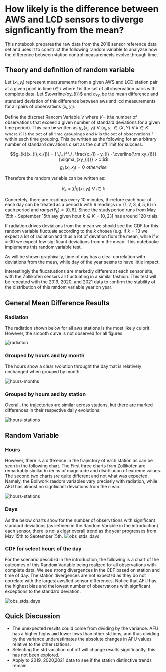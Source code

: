 # How likely is the difference between AWS and LCD sensors to diverge signficantly from the mean?

This notebook prepares the raw data from the 2018 sensor reference data set and uses it to construct the following random variable to analyzse how the difference between station control measurements evolve through time.

## Theory and definition of random variable

Let $(x_{i},y_{i})$ represent measurements from a given AWS and LCD station pair at a given point in time $i \,\, \in \,\,I$ where $I$ is the set of all observation pairs with complete data. Let $\overline{xy_{i}}$ and $\sigma_{xy_{i}}$ be the mean difference and standard deviation of this difference between aws and lcd measurements for all pairs of observations $(x_{i},y_{i})$.

Define the discreet Random Variable $V$ where $V =$ (the number of observations that exceed a given number of standard deviations for a given time period). This can be written as $g_{k}(x_{i},y_{i})\,\, \forall \,\, (x_{i},y_{i} \,\,\in (X,Y)\,\, \forall \,\,k \,\, \in \,\, K$ where $K$ is the set of all time groupings and $k$ is the set of observations $i$ within each time grouping. This be written as the following for an arbitrary number of standard deviations $c$ set as the cut off limit for success.

$$g_{k}(x_{i},x_{j}) = 1 \,\, if \,\,  \frac{x_{i} - y_{i} - \overline{\rm xy_{i}}}{\sigma_{xy_{i}}} > c $$
$$g_{k}(x_{i},x_{j}) = 0 \,\, otherwise$$


Therefore the random variable can be written as:

$$V_{k} = \sum^{i}{g(x_{i},y_{i})} \,\, \forall \,\, i \in \,\,k$$

Concretely, there are readings every 10 minutes, therefore each hour of each day can be treated as a period $k$ with 6 readings $i = (1,2,3,4,5,6)$ in each period and $range(V_{k}) = [0,6]$. Since the study period runs from May 15th - September 15th any given hour $k \,\, \in \,\, K = [0,23]$ has around 120 trials. 

If radiation drives deviations from the mean we should see the CDF for this random variable fluctuate according to the $k$ chosen (e.g. if $k = 13$ we expect a lot of radiation and thus a lot of devation from the mean, while if $k = 00$ we expect few signficant deviations fromm the mean. This notebooke implements this random variable test.

As will be shown graphically, time of day has a clear correlation with deviations from the mean, while day of the year seems to have little impact.

Interestingly the flucatuations are markedly different at each sensor site, with the Zollikofen sensors all fluctuating in a similar fashion. This test will be repeated with the 2019, 2020, and 2021 data to confirm the stability of the distribution of this random variable year on year.

## General Mean Difference Results

### Radiation
The radiation shown below for all aws stations is the most likely culprit. However, the smooth curve is not observed for all figures.

![radiation](figures/radiation-all_stations-months-2018.png)

### Grouped by hours and by month
The hours show a clear evolution throught the day that is relatively unchanged when grouped by month.

![hours-months](figures/hourly_cum_differences_all_stations-months-2018.png)

### Grouped by hours and by station
Overall, the trajectories are similar across stations, but there are marked differences in their respective daily evolutions.

![hours-stations](figures/hourly_cum_differences_all_stations-2018.png)


## Random Variable

### Hours
However, there is a difference in the trajectory of each station as can be seen in the following chart. The First three charts from Zollikofen are remarkably similar in terms of magnitude and distribution of extreme values. The second two charts are quite different and not what was expected. Namely, the Bollwork random variables vary precisely with radiation, while AFU has almost no signfiicant deviations from the mean.

![hours-stations](figures/obs_stds_above_mean_hours_2018.png)


### Days
As the below charts show for the number of observations with significant standard deviations (as defined in the Random Variable in the introduction) each sensor, there is not a clear overall trend as the year progresses from May 15th to September 15th.
![obs_stds_days](figures/obs_stds_above_mean_days_2018.png)

### CDF for select hours of the day
For the scenario descibed in the introduction, the following is a chart of the outcomes of this Random Variable being realized for all observations with complete data. We see strong divergences in the CDF based on station and time of day. The station divergences are not expected as they do not correlate with the largest aws/lcd sensor differences. Notice that AFU has the highest bias and the lowest number of observations with signficant exceptions to the standard deviation.

![obs_stds_days](figures/cdfs_2018.png)


## Quick Discussion
- The unexpected results could come from dividing by the variance. AFU has a higher highs and lower lows than other stations, and thus dividing by the variance underestimates the absolute changes in AFU values relative to the other stations.
- Selecting the std variation cut off will change results significantly, this has not been explored.
- Apply to 2019, 2020,2021 data to see if the station distinctive trends remain.




